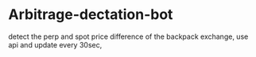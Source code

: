 # Arbitrage-dectation-bot
detect the perp and spot price difference of the backpack exchange, use api and update every 30sec, 
